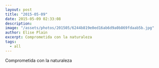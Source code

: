```yaml
---
layout: post
title: "2015-05-09"
date: 2015-05-09 02:33:08
description: 
image: "/assets/photos/201505/6244b819e0ed16ab6d9a0b869fdaab5b.jpg"
author: Elise Plain
excerpt: Comprometida con la naturaleza
tags: 
  - all
---
```


Comprometida con la naturaleza
<p></p>
